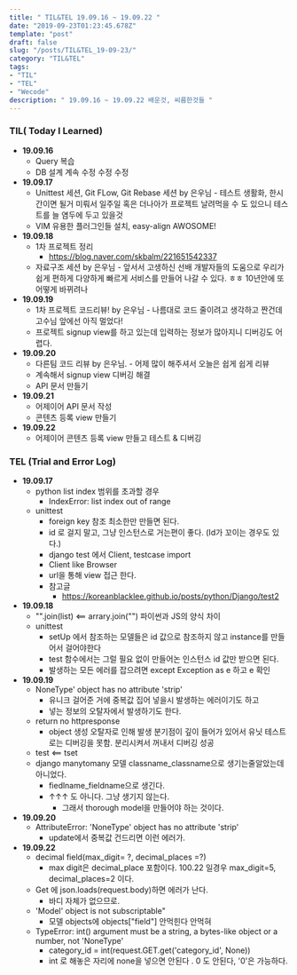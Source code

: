 ```yaml
---
title: " TIL&TEL 19.09.16 ~ 19.09.22 "
date: "2019-09-23T01:23:45.678Z"
template: "post"
draft: false
slug: "/posts/TIL&TEL_19-09-23/"
category: "TIL&TEL"
tags:
- "TIL"
- "TEL"
- "Wecode"
description: " 19.09.16 ~ 19.09.22 배운것, 씨름한것들 "
---
```



### TIL( Today I Learned)

- **19.09.16**
  - Query 복습 
  - DB 설계 계속 수정 수정 수정 
- **19.09.17**
  - Unittest 세션, Git FLow, Git Rebase 세션 by 은우님 - 테스트 생활화, 한시간이면 될거 미뤄서 일주일 혹은 더나아가 프로젝트 날려먹을 수 도 있으니 테스트를 늘 염두에 두고 있을것
  - VIM 유용한 플러그인들 설치, easy-align AWOSOME! 
- **19.09.18**
  - 1차 프로젝트 정리
    - https://blog.naver.com/skbalm/221651542337
  - 자료구조 세션 by 은우님 - 앞서서 고생하신 선배 개발자들의 도움으로 우리가 쉽게 편하게 다양하게 빠르게 서비스를 만들어 나갈 수 있다. ㅎㅎ 10년안에 또 어떻게 바뀌려나 
- **19.09.19**
  - 1차 프로젝트 코드리뷰! by 은우님 - 나름대로 코드 줄이려고 생각하고 짠건데 고수님 앞에선 아직 멀었다! 
  - 프로젝트 signup view를 하고 있는데 입력하는 정보가 많아지니 디버깅도 어렵다. 
- **19.09.20**
  - 다른팀 코드 리뷰 by 은우님. - 어제 많이 해주셔서 오늘은 쉽게 쉽게 리뷰 
  - 계속해서 signup view 디버깅 해결
  - API 문서 만들기 
- **19.09.21**
  - 어제이어 API 문서 작성 
  - 콘텐츠 등록 view 만들기 
- **19.09.22**
  - 어제이어 콘텐츠 등록 view 만들고 테스트 & 디버깅 

### TEL (Trial and Error Log)

- **19.09.17**
  - python list index 범위를 초과할 경우
    - IndexError: list index out of range
  - unittest
    - foreign key 참조 최소한만 만들면 된다. 
    - id 로 걸지 말고, 그냥 인스턴스로 거는편이 좋다. (Id가 꼬이는 경우도 있다.) 
    - django test 에서 Client, testcase import
    - Client like Browser 
    - url을 통해 view 접근 한다. 
    - 참고글
      - https://koreanblacklee.github.io/posts/python/Django/test2
- **19.09.18**
  - "".join(list) <== arrary.join("") 파이썬과 JS의 양식 차이 
  - unittest 
    - setUp 에서 참조하는 모델들은 id 값으로 참조하지 않고 instance를 만들어서 걸어야한다 
    - test 함수에서는 그럴 필요 없이 만들어논 인스턴스 id 값만 받으면 된다.
    - 발생하는 모든 에러를 잡으려면 except Exception as  e 하고 e 확인 
- **19.09.19**
  - NoneType' object has no attribute 'strip'
    - 유니크 걸어준 거에 중복값 집어 넣을시 발생하는 에러이기도 하고 
    - 넣는 정보의 오탈자에서 발생하기도 한다.  
  - return no httpresponse
    - object 생성 오탈자로 인해 발생 분기점이 깊이 들어가 있어서 유닛 테스트로는 디버깅을 못함. 분리시켜서 꺼내서 디버깅 성공 
  - test <== tset
  - django manytomany 모델 classname_classname으로 생기는줄알았는데 아니었다.
    - fiedlname_fieldname으로 생긴다. 
    - ↑↑↑ 도 아니다. 그냥 생기지 않는다. 
      - 그래서 thorough model을 만들어야 하는 것이다. 
- **19.09.20**
  - AttributeError: 'NoneType' object has no attribute 'strip' 
    - update에서 중복값 건드리면 이런 에러가. 
- **19.09.22**
  - decimal field(max_digit= ?, decimal_places =?)
    - max digit은 decimal_place 포함이다. 100.22 일경우 max_digit=5, decimal_places=2 이다. 
  - Get 에 json.loads(request.body)하면 에러가 난다.
    - 바디 자체가 없으므로.
  - 'Model' object is not subscriptable"
    - 모델 objects에 objects["field"] 안먹힌다 안먹혀
  - TypeError: int() argument must be a string, a bytes-like object or a number, not 'NoneType'
    - category_id = int(request.GET.get('category_id', None)) 
    - int 로 해놓은 자리에 none을 넣으면 안된다 . 0 도 안된다, '0'은 가능하다.